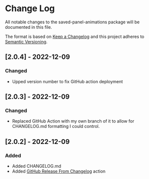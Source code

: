 # Change Log
All notable changes to the saved-panel-animations package will be documented in this file.

The format is based on [Keep a Changelog](http://keepachangelog.com/en/1.0.0/)
and this project adheres to [Semantic Versioning](http://semver.org/spec/v2.0.0.html).

## [2.0.4] - 2022-12-09

### Changed
- Upped version number to fix GitHub action deployment


## [2.0.3] - 2022-12-09

### Changed
- Replaced GitHub Action with my own branch of it to allow for CHANGELOG.md formatting I could control.

## [2.0.2] - 2022-12-09

### Added
- Added CHANGELOG.md
- Added [GitHub Release From Changelog](https://github.com/marketplace/actions/github-release-from-changelog) action